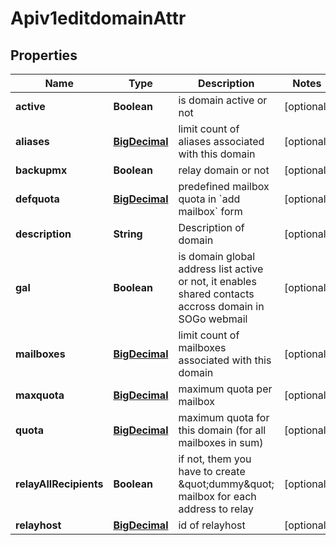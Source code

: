 # Apiv1editdomainAttr

## Properties
Name | Type | Description | Notes
------------ | ------------- | ------------- | -------------
**active** | **Boolean** | is domain active or not |  [optional]
**aliases** | [**BigDecimal**](BigDecimal.md) | limit count of aliases associated with this domain |  [optional]
**backupmx** | **Boolean** | relay domain or not |  [optional]
**defquota** | [**BigDecimal**](BigDecimal.md) | predefined mailbox quota in &#x60;add mailbox&#x60; form |  [optional]
**description** | **String** | Description of domain |  [optional]
**gal** | **Boolean** | is domain global address list active or not, it enables shared contacts accross domain in SOGo webmail |  [optional]
**mailboxes** | [**BigDecimal**](BigDecimal.md) | limit count of mailboxes associated with this domain |  [optional]
**maxquota** | [**BigDecimal**](BigDecimal.md) | maximum quota per mailbox |  [optional]
**quota** | [**BigDecimal**](BigDecimal.md) | maximum quota for this domain (for all mailboxes in sum) |  [optional]
**relayAllRecipients** | **Boolean** | if not, them you have to create \&quot;dummy\&quot; mailbox for each address to relay |  [optional]
**relayhost** | [**BigDecimal**](BigDecimal.md) | id of relayhost |  [optional]
